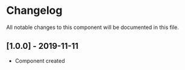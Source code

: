 # Changelog
All notable changes to this component will be documented in this file.

## [1.0.0] - 2019-11-11
- Component created
